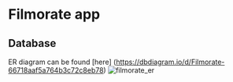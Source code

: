 # Filmorate app
## Database
ER diagram can be found [here] (https://dbdiagram.io/d/Filmorate-66718aaf5a764b3c72c8eb78)
![filmorate_er](https://github.com/kostylevv/filmorate/assets/725305/83fb554c-8945-4b28-918f-fa94f2edb445)
